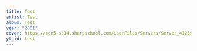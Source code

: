 ```yaml
---
title: Test
artist: Test
album: Test
year: "2001"
cover: https://cdn5-ss14.sharpschool.com/UserFiles/Servers/Server_412397/Image/3840C57A-C03C-431B-B403-A67A0395C61F.png
yt_id: test
---
```

